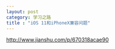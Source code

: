 ```yaml
---
layout: post
category: 学习之路
title : "iOS 11和iPhoneX兼容问题"
---
```


http://www.jianshu.com/p/670318acae90